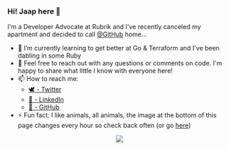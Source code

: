 ### Hi! Jaap here 👋

I'm a Developer Advocate at Rubrik and I've recently canceled my apartment and decided to call [@GitHub](https://github.com/github) home...

- 🌱 I’m currently learning to get better at Go & Terraform and I've been dabling in some Ruby
- 💬 Feel free to reach out with any questions or comments on code. I'm happy to share what little I know with everyone here!
- 📫 How to reach me:
  - [🕊 - Twitter](https://twitter.com/@jaap_brasser/)
  - [🏢 - LinkedIn](https://www.linkedin.com/in/JaapBrasser/)
  - [🦑 - GitHub](https://github.com/jaapbrasser)
- ⚡ Fun fact: I like animals, all animals, the image at the bottom of this page changes every hour so check back often (or go [here]())


<kbd>
  <head>
    <style>
      .img-container {
        text-align: center;
        display: block;
      }
    </style>
  </head>
  <body>
    <span class="img-container"> <!-- Inline parent element -->
      <img src="https://i.stack.imgur.com/CtiyS.png">
    </span>
  </body>
</kbd>
